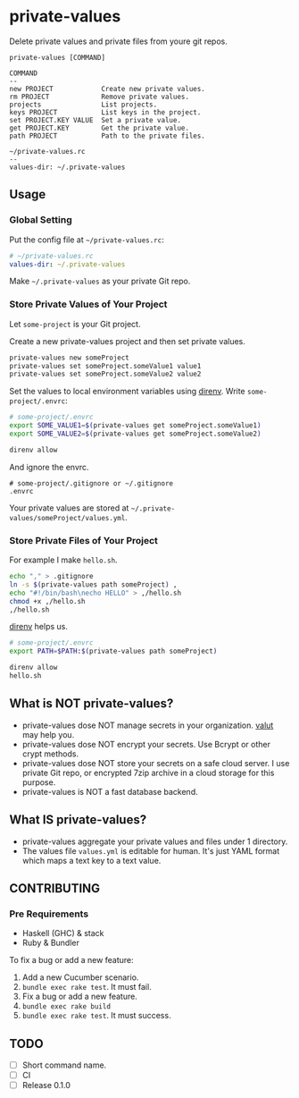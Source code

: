 private-values
==
Delete private values and private files from youre git repos.

```
private-values [COMMAND]

COMMAND
--
new PROJECT            Create new private values.
rm PROJECT             Remove private values.
projects               List projects.
keys PROJECT           List keys in the project.
set PROJECT.KEY VALUE  Set a private value.
get PROJECT.KEY        Get the private value.
path PROJECT           Path to the private files.

~/private-values.rc
--
values-dir: ~/.private-values
```

Usage
--
### Global Setting
Put the config file at `~/private-values.rc`:

```yaml
# ~/private-values.rc
values-dir: ~/.private-values
```

Make `~/.private-values` as your private Git repo.

### Store Private Values of Your Project
Let `some-project` is your Git project.

Create a new private-values project and then set private values.

```sh
private-values new someProject
private-values set someProject.someValue1 value1
private-values set someProject.someValue2 value2
```

Set the values to local environment variables using [direnv][1].
Write `some-project/.envrc`:

```sh
# some-project/.envrc
export SOME_VALUE1=$(private-values get someProject.someValue1)
export SOME_VALUE2=$(private-values get someProject.someValue2)
```

```sh
direnv allow
```

And ignore the envrc.

```
# some-project/.gitignore or ~/.gitignore
.envrc
```

Your private values are stored at `~/.private-values/someProject/values.yml`.

### Store Private Files of Your Project
For example I make `hello.sh`.

```sh
echo "," > .gitignore
ln -s $(private-values path someProject) ,
echo "#!/bin/bash\necho HELLO" > ,/hello.sh
chmod +x ,/hello.sh
,/hello.sh
```

[direnv][1] helps us.

```sh
# some-project/.envrc
export PATH=$PATH:$(private-values path someProject)
```

```sh
direnv allow
hello.sh
```

What is NOT private-values?
--
- private-values dose NOT manage secrets in your organization. [valut](https://vaultproject.io) may help you.
- private-values dose NOT encrypt your secrets. Use Bcrypt or other crypt methods.
- private-values dose NOT store your secrets on a safe cloud server. I use private Git repo, or encrypted 7zip archive in a cloud storage for this purpose.
- private-values is NOT a fast database backend.

What IS private-values?
--
- private-values aggregate your private values and files under 1 directory.
- The values file `values.yml` is editable for human. It's just YAML format which maps a text key to a text value.

CONTRIBUTING
--
### Pre Requirements
- Haskell (GHC) & stack
- Ruby & Bundler

To fix a bug or add a new feature:

1. Add a new Cucumber scenario.
2. `bundle exec rake test`. It must fail.
3. Fix a bug or add a new feature.
4. `bundle exec rake build`
5. `bundle exec rake test`. It must success.

TODO
--
- [ ] Short command name.
- [ ] CI
- [ ] Release 0.1.0

[1]: http://direnv.net/
<!-- vim:set ft=markdown: -->
